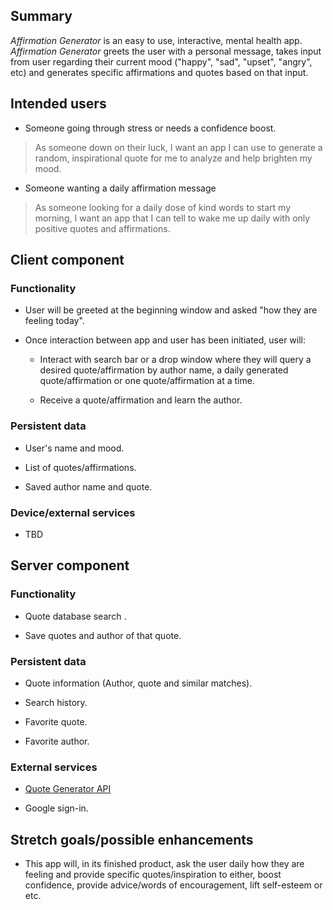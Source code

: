 ## Summary

<i> Affirmation Generator </i> is an easy to use, interactive, mental health app. <i> Affirmation Generator </i> greets the user with a personal message,
takes input from user regarding their current mood ("happy", "sad", "upset", "angry", etc) and generates specific affirmations and quotes based on that input.

## Intended users

* Someone going through stress or needs a confidence boost.

> As someone down on their luck, I want an app I can use to generate a random, inspirational quote for me to analyze 
> and help brighten my mood.

* Someone wanting a daily affirmation message

> As someone looking for a daily dose of kind words to start my morning, I want an app that I can tell to wake me up daily with only positive quotes and affirmations.
 
## Client component

### Functionality

* User will be greeted at the beginning window and asked "how they are feeling today".

* Once interaction between app and user has been initiated, user will:

  * Interact with search bar or a drop window where they will query a desired quote/affirmation by author name, a daily generated quote/affirmation or one quote/affirmation at a time.

  * Receive a quote/affirmation and learn the author.


### Persistent data

* User's name and mood.

* List of quotes/affirmations.

* Saved author name and quote.
    
### Device/external services

* TBD
    
## Server component

### Functionality

* Quote database search .

* Save quotes and author of that quote.

### Persistent data

* Quote information (Author, quote and similar matches).

* Search history.

* Favorite quote.

* Favorite author.
    
### External services

* <p> <a href="https://premium.zenquotes.io/zenquotes-documentation/">
  Quote Generator API
</a> </p>

* Google sign-in.
    
## Stretch goals/possible enhancements 

* This app will, in its finished product, ask the user daily how they are feeling and provide specific quotes/inspiration to either,
 boost confidence, provide advice/words of encouragement, lift self-esteem or etc.

